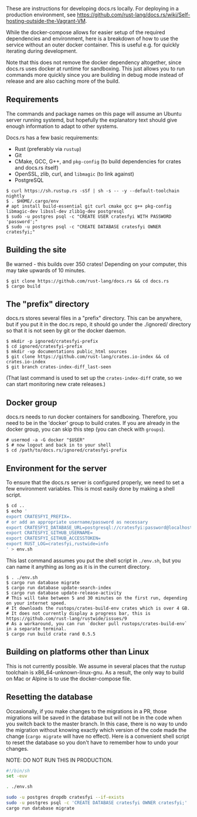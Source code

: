These are instructions for developing docs.rs locally. For deploying in a production environment, see https://github.com/rust-lang/docs.rs/wiki/Self-hosting-outside-the-Vagrant-VM.

While the docker-compose allows for easier setup of the required dependencies and environment, here is a breakdown of how to use the service without an outer docker container. This is useful e.g. for quickly iterating during development.

Note that this does not remove the docker dependency altogether, since docs.rs uses docker at runtime for sandboxing. This just allows you to run commands more quickly since you are building in debug mode instead of release and are also caching more of the build.

## Requirements

The commands and package names on this page will assume an Ubuntu server running systemd, but hopefully the explanatory text should give enough information to adapt to other systems.

Docs.rs has a few basic requirements:

* Rust (preferably via `rustup`)
* Git
* CMake, GCC, G++, and `pkg-config` (to build dependencies for crates and docs.rs itself)
* OpenSSL, zlib, curl, and `libmagic` (to link against)
* PostgreSQL

```console
$ curl https://sh.rustup.rs -sSf | sh -s -- -y --default-toolchain nightly
$ . $HOME/.cargo/env
# apt install build-essential git curl cmake gcc g++ pkg-config libmagic-dev libssl-dev zlib1g-dev postgresql
$ sudo -u postgres psql -c "CREATE USER cratesfyi WITH PASSWORD 'password';"
$ sudo -u postgres psql -c "CREATE DATABASE cratesfyi OWNER cratesfyi;"
```

## Building the site

Be warned - this builds over 350 crates! Depending on your computer, this may
take upwards of 10 minutes.

```console
$ git clone https://github.com/rust-lang/docs.rs && cd docs.rs
$ cargo build
```

## The "prefix" directory

docs.rs stores several files in a "prefix" directory. This can be anywhere, but if you put it in the doc.rs repo, it should go under the ./ignored/ directory so that it is not seen by git or the docker daemon.

```console
$ mkdir -p ignored/cratesfyi-prefix
$ cd ignored/cratesfyi-prefix
$ mkdir -vp documentations public_html sources
$ git clone https://github.com/rust-lang/crates.io-index && cd crates.io-index
$ git branch crates-index-diff_last-seen
```

(That last command is used to set up the `crates-index-diff` crate, so we can start monitoring new crate releases.)

## Docker group

docs.rs needs to run docker containers for sandboxing. Therefore, you need to be in the 'docker' group to build crates. If you are already in the docker group, you can skip this step (you can check with `groups`).

```console
# usermod -a -G docker "$USER"
$ # now logout and back in to your shell
$ cd /path/to/docs.rs/ignored/cratesfyi-prefix
```

## Environment for the server

To ensure that the docs.rs server is configured properly, we need to set a few environment variables. This is most easily done by making a shell script.

```sh
$ cd ..
$ echo '
export CRATESFYI_PREFIX=.
# or add an appropriate username/password as necessary
export CRATESFYI_DATABASE_URL=postgresql://cratesfyi:password@localhost
export CRATESFYI_GITHUB_USERNAME=
export CRATESFYI_GITHUB_ACCESSTOKEN=
export RUST_LOG=cratesfyi,rustwide=info
' > env.sh
```

This last command assumes you put the shell script in `./env.sh`,
but you can name it anything as long as it is in the current directory.

```console
$ . ./env.sh
$ cargo run database migrate
$ cargo run database update-search-index
$ cargo run database update-release-activity
# This will take between 5 and 30 minutes on the first run, depending on your internet speed.
# It downloads the rustops/crates-build-env crates which is over 4 GB.
# It does not currently display a progress bar, this is https://github.com/rust-lang/rustwide/issues/9
# As a workaround, you can run `docker pull rustops/crates-build-env` in a separate terminal.
$ cargo run build crate rand 0.5.5
```

## Building on platforms other than Linux

This is not currently possible. We assume in several places that the rustup toolchain is x86_64-unknown-linux-gnu. As a result, the only way to build on Mac or Alpine is to use the docker-compose file.

## Resetting the database

Occasionally, if you make changes to the migrations in a PR, those migrations will be saved in the database but will not be in the code when you switch back to the master branch. In this case, there is no way to undo the migration without knowing exactly which version of the code made the change (`cargo migrate` will have no effect). Here is a convenient shell script to reset the database so you don't have to remember how to undo your changes.

NOTE: DO NOT RUN THIS IN PRODUCTION.

```sh
#!/bin/sh
set -euv

. ./env.sh

sudo -u postgres dropdb cratesfyi --if-exists
sudo -u postgres psql -c 'CREATE DATABASE cratesfyi OWNER cratesfyi;'
cargo run database migrate
```